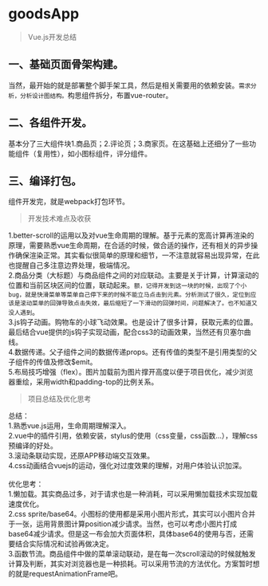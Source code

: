 # goodsApp

> Vue.js开发总结

## 一、基础页面骨架构建。<br>
当然，最开始的就是部署整个脚手架工具，然后是相关需要用的依赖安装。`需求分析，分析设计图结构。`构思组件拆分，布置vue-router。<br>
## 二、各组件开发。<br>
基本分了三大组件块1.商品页；2.评论页；3.商家页。在这基础上还细分了一些功能组件（复用性），如小图标组件，评分组件。
## 三、编译打包。<br>
组件开发完，就是webpack打包环节。

> 开发技术难点及收获

1.better-scroll的运用以及对vue生命周期的理解。基于元素的宽高计算再渲染的原理，需要熟悉vue生命周期，在合适的时候，做合适的操作，还有相关的异步操作确保渲染正常。其实看似很简单的原理和细节，一不注意就容易出现异常，在此也提醒自己多注意边界处理，极端情况。<br>
2.商品分类（大标题）与商品组件之间的对应联动。主要是关于计算，计算滚动的位置和当前区块区间的位置，联动起来。`额，记得开发到这一块的时候，出现了个小bug，就是快滑菜单等菜单自己停下来的时候不能立马点击到元素。分析测试了很久，定位到应该是滚动菜单的回弹导致点击失效，最后缩短了一下滑动的回弹时间，问题解决了。也不知道又没人遇到`。<br>
3.js钩子动画。购物车的小球飞动效果。也是设计了很多计算，获取元素的位置。最后结合vue提供的js钩子实现动画，配合css3的动画效果，当然还有贝塞尔曲线。<br>
4.数据传递。父子组件之间的数据传递props。还有传值的类型不是引用类型的父子组件的传值及修改$emit。<br>
5.布局技巧增强（flex）。图片加载前为图片撑开高度以便于项目优化，减少浏览器重绘，采用width和padding-top的比例关系。<br>

> 项目总结及优化思考

总结：<br>
1.熟悉vue.js运用，生命周期理解深入。<br>
2.vue中的插件引用，依赖安装，stylus的使用（css变量，css函数...），理解css预编译的好处。<br>
3.滚动条联动实现，还原APP移动端交互效果。<br>
4.css动画结合vuejs的运动，强化对过度效果的理解，对用户体验认识加深。<br>
<br>
优化思考：<br>
1.懒加载。其实商品过多，对于请求也是一种消耗，可以采用懒加载技术实现加载速度优化。<br>
2.css sprite/base64。小图标的使用都是采用小图片形式，其实可以小图片合并于一张，运用背景图计算position减少请求。当然，也可以考虑小图片打成base64减少请求。但是这一布会加大页面体积，具体base64的使用与否，还需要结合实际情况和试验再做决定。<br>
3.函数节流。商品组件中做的菜单滚动联动，是在每一次scroll滚动的时候就触发计算及判断，其实对浏览器也是一种损耗。可以采用节流的方法优化。方案暂时想的就是requestAnimationFrame吧。<br>
